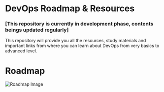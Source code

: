 # DevOps Roadmap & Resources
### [This repository is currently in development phase, contents beings updated regularly]
This repository will provide you all the resources, study materials and important links from where you can learn about DevOps from very basics to advanced level.

# Roadmap
![Roadmap Image](https://roadmap.sh/roadmaps/devops.png)
